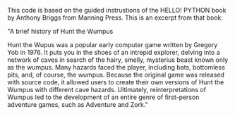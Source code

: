 This code is based on the guided instrustions of the HELLO! PYTHON book by Anthony Briggs from Manning Press.  This is an
excerpt from that book:

"A brief history of Hunt the Wumpus

Hunt the Wupus was a popular early computer game written by Gregory Yob in 1976.  It puts you in the shoes of an intrepid
explorer, delving into a network of caves in search of the hairy, smelly, mysterius beast known only as the wumpus.  Many
hazards faced the player, including bats, bottomless pits, and, of course, the wumpus.  Because the original game was 
released with source code, it allowed users to create their own versions of Hunt the Wumpus with different cave hazards.
Ultimately, reinterpretations of Wumpus led to the development of an entire genre of first-person adventure games, such as
Adventure and Zork."
